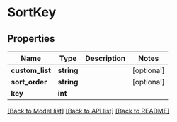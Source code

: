 # SortKey

## Properties
Name | Type | Description | Notes
------------ | ------------- | ------------- | -------------
**custom_list** | **string** |  | [optional] 
**sort_order** | **string** |  | [optional] 
**key** | **int** |  | 

[[Back to Model list]](../README.md#documentation-for-models) [[Back to API list]](../README.md#documentation-for-api-endpoints) [[Back to README]](../README.md)


